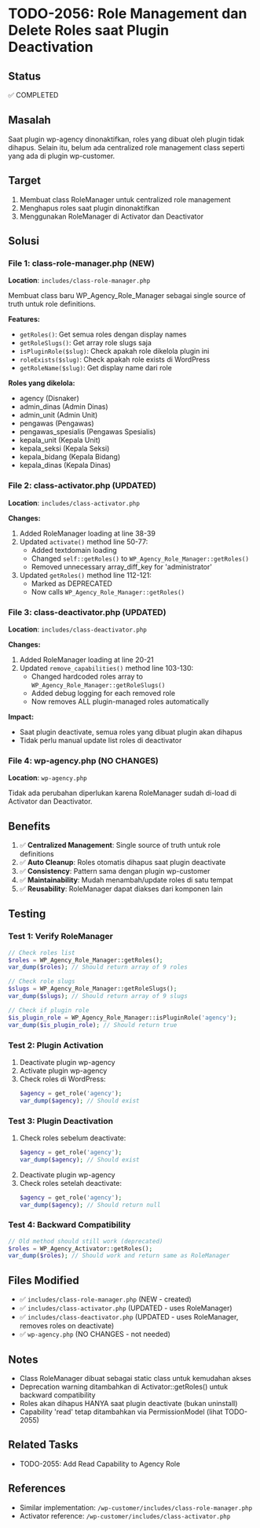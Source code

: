 # TODO-2056: Role Management dan Delete Roles saat Plugin Deactivation

## Status
✅ COMPLETED

## Masalah
Saat plugin wp-agency dinonaktifkan, roles yang dibuat oleh plugin tidak dihapus. Selain itu, belum ada centralized role management class seperti yang ada di plugin wp-customer.

## Target
1. Membuat class RoleManager untuk centralized role management
2. Menghapus roles saat plugin dinonaktifkan
3. Menggunakan RoleManager di Activator dan Deactivator

## Solusi

### File 1: class-role-manager.php (NEW)
**Location**: `includes/class-role-manager.php`

Membuat class baru WP_Agency_Role_Manager sebagai single source of truth untuk role definitions.

**Features:**
- `getRoles()`: Get semua roles dengan display names
- `getRoleSlugs()`: Get array role slugs saja
- `isPluginRole($slug)`: Check apakah role dikelola plugin ini
- `roleExists($slug)`: Check apakah role exists di WordPress
- `getRoleName($slug)`: Get display name dari role

**Roles yang dikelola:**
- agency (Disnaker)
- admin_dinas (Admin Dinas)
- admin_unit (Admin Unit)
- pengawas (Pengawas)
- pengawas_spesialis (Pengawas Spesialis)
- kepala_unit (Kepala Unit)
- kepala_seksi (Kepala Seksi)
- kepala_bidang (Kepala Bidang)
- kepala_dinas (Kepala Dinas)

### File 2: class-activator.php (UPDATED)
**Location**: `includes/class-activator.php`

**Changes:**
1. Added RoleManager loading at line 38-39
2. Updated `activate()` method line 50-77:
   - Added textdomain loading
   - Changed `self::getRoles()` to `WP_Agency_Role_Manager::getRoles()`
   - Removed unnecessary array_diff_key for 'administrator'
3. Updated `getRoles()` method line 112-121:
   - Marked as DEPRECATED
   - Now calls `WP_Agency_Role_Manager::getRoles()`

### File 3: class-deactivator.php (UPDATED)
**Location**: `includes/class-deactivator.php`

**Changes:**
1. Added RoleManager loading at line 20-21
2. Updated `remove_capabilities()` method line 103-130:
   - Changed hardcoded roles array to `WP_Agency_Role_Manager::getRoleSlugs()`
   - Added debug logging for each removed role
   - Now removes ALL plugin-managed roles automatically

**Impact:**
- Saat plugin deactivate, semua roles yang dibuat plugin akan dihapus
- Tidak perlu manual update list roles di deactivator

### File 4: wp-agency.php (NO CHANGES)
**Location**: `wp-agency.php`

Tidak ada perubahan diperlukan karena RoleManager sudah di-load di Activator dan Deactivator.

## Benefits
1. ✅ **Centralized Management**: Single source of truth untuk role definitions
2. ✅ **Auto Cleanup**: Roles otomatis dihapus saat plugin deactivate
3. ✅ **Consistency**: Pattern sama dengan plugin wp-customer
4. ✅ **Maintainability**: Mudah menambah/update roles di satu tempat
5. ✅ **Reusability**: RoleManager dapat diakses dari komponen lain

## Testing

### Test 1: Verify RoleManager
```php
// Check roles list
$roles = WP_Agency_Role_Manager::getRoles();
var_dump($roles); // Should return array of 9 roles

// Check role slugs
$slugs = WP_Agency_Role_Manager::getRoleSlugs();
var_dump($slugs); // Should return array of 9 slugs

// Check if plugin role
$is_plugin_role = WP_Agency_Role_Manager::isPluginRole('agency');
var_dump($is_plugin_role); // Should return true
```

### Test 2: Plugin Activation
1. Deactivate plugin wp-agency
2. Activate plugin wp-agency
3. Check roles di WordPress:
   ```php
   $agency = get_role('agency');
   var_dump($agency); // Should exist
   ```

### Test 3: Plugin Deactivation
1. Check roles sebelum deactivate:
   ```php
   $agency = get_role('agency');
   var_dump($agency); // Should exist
   ```
2. Deactivate plugin wp-agency
3. Check roles setelah deactivate:
   ```php
   $agency = get_role('agency');
   var_dump($agency); // Should return null
   ```

### Test 4: Backward Compatibility
```php
// Old method should still work (deprecated)
$roles = WP_Agency_Activator::getRoles();
var_dump($roles); // Should work and return same as RoleManager
```

## Files Modified
- ✅ `includes/class-role-manager.php` (NEW - created)
- ✅ `includes/class-activator.php` (UPDATED - uses RoleManager)
- ✅ `includes/class-deactivator.php` (UPDATED - uses RoleManager, removes roles on deactivate)
- ✅ `wp-agency.php` (NO CHANGES - not needed)

## Notes
- Class RoleManager dibuat sebagai static class untuk kemudahan akses
- Deprecation warning ditambahkan di Activator::getRoles() untuk backward compatibility
- Roles akan dihapus HANYA saat plugin deactivate (bukan uninstall)
- Capability 'read' tetap ditambahkan via PermissionModel (lihat TODO-2055)

## Related Tasks
- TODO-2055: Add Read Capability to Agency Role

## References
- Similar implementation: `/wp-customer/includes/class-role-manager.php`
- Activator reference: `/wp-customer/includes/class-activator.php`
